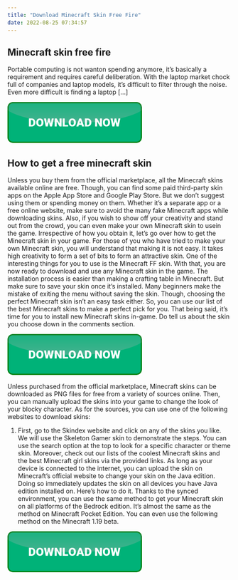 ```yaml
---
title: "Download Minecraft Skin Free Fire"
date: 2022-08-25 07:34:57
---
```


## Minecraft skin free fire

Portable computing is not wanton spending anymore, it’s basically a requirement and requires careful deliberation. With the laptop market chock full of companies and laptop models, it’s difficult to filter through the noise. Even more difficult is finding a laptop […]

[![button](https://github.com/minecraftbay/minecraftbay.github.io/blob/main/dlbutton.png?raw=true)](https://minecraftsync.com/download-minecraft-skin)



## How to get a free minecraft skin

Unless you buy them from the official marketplace, all the Minecraft skins available online are free. Though, you can find some paid third-party skin apps on the Apple App Store and Google Play Store. But we don’t suggest using them or spending money on them.
Whether it’s a separate app or a free online website, make sure to avoid the many fake Minecraft apps while downloading skins. Also, if you wish to show off your creativity and stand out from the crowd, you can even make your own Minecraft skin to usein the game. Irrespective of how you obtain it, let’s go over how to get the Minecraft skin in your game.
For those of you who have tried to make your own Minecraft skin, you will understand that making it is not easy. It takes high creativity to form a set of bits to form an attractive skin. One of the interesting things for you to use is the Minecraft FF skin.
With that, you are now ready to download and use any Minecraft skin in the game. The installation process is easier than making a crafting table in Minecraft. But make sure to save your skin once it’s installed. Many beginners make the mistake of exiting the menu without saving the skin. Though, choosing the perfect Minecraft skin isn’t an easy task either. So, you can use our list of the best Minecraft skins to make a perfect pick for you. That being said, it’s time for you to install new Minecraft skins in-game. Do tell us about the skin you choose down in the comments section.

[![button](https://github.com/minecraftbay/minecraftbay.github.io/blob/main/dlbutton.png?raw=true)](https://minecraftsync.com/download-minecraft-skin)


Unless purchased from the official marketplace, Minecraft skins can be downloaded as PNG files for free from a variety of sources online. Then, you can manually upload the skins into your game to change the look of your blocky character. As for the sources, you can use one of the following websites to download skins:
1. First, go to the Skindex website and click on any of the skins you like. We will use the Skeleton Gamer skin to demonstrate the steps. You can use the search option at the top to look for a specific character or theme skin. Moreover, check out our lists of the coolest Minecraft skins and the best Minecraft girl skins via the provided links.
As long as your device is connected to the internet, you can upload the skin on Minecraft’s official website to change your skin on the Java edition. Doing so immediately updates the skin on all devices you have Java edition installed on. Here’s how to do it.
Thanks to the synced environment, you can use the same method to get your Minecraft skin on all platforms of the Bedrock edition. It’s almost the same as the method on Minecraft Pocket Edition. You can even use the following method on the Minecraft 1.19 beta.


[![button](https://github.com/minecraftbay/minecraftbay.github.io/blob/main/dlbutton.png?raw=true)](https://minecraftsync.com/download-minecraft-skin)